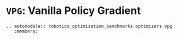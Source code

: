 # `VPG`: Vanilla Policy Gradient

```{eval-rst}
.. automodule:: robotics_optimization_benchmarks.optimizers.vpg
   :members:
```
